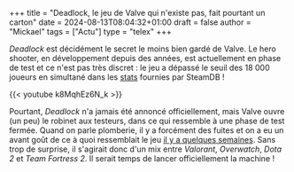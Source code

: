 +++
title = "Deadlock, le jeu de Valve qui n'existe pas, fait pourtant un carton"
date = 2024-08-13T08:04:32+01:00
draft = false
author = "Mickael"
tags = ["Actu"]
type = "telex"
+++

*Deadlock* est décidément le secret le moins bien gardé de Valve. Le hero shooter, en développement depuis des années, est actuellement en phase de test et ce n'est pas très discret : le jeu a dépassé le seuil des 18 000 joueurs en simultané dans les [stats](https://steamdb.info/app/1422450/charts/) fournies par SteamDB !

{{< youtube k8MqhEz6N_k >}} 

Pourtant, *Deadlock* n'a jamais été annoncé officiellement, mais Valve ouvre (un peu) le robinet aux testeurs, dans ce qui ressemble à une phase de test fermée. Quand on parle plomberie, il y a forcément des fuites et on a eu un avant goût de ce à quoi ressemblait le jeu [il y a quelques semaines](https://nostick.fr/articles/2024/mai/1805-resume-de-la-semaine/#valve-en-plein-test-de-son-futur-jeu-deadlock). Sans trop de surprise, il s'agirait donc d'un mix entre *Valorant*, *Overwatch*, *Dota 2* et *Team Fortress 2*. Il serait temps de lancer officiellement la machine !